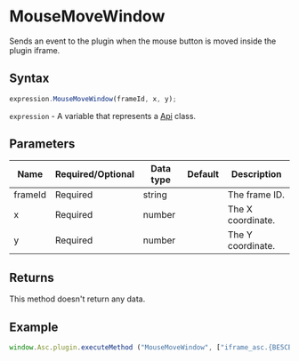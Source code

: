 # MouseMoveWindow

Sends an event to the plugin when the mouse button is moved inside the plugin iframe.

## Syntax

```javascript
expression.MouseMoveWindow(frameId, x, y);
```

`expression` - A variable that represents a [Api](../Api.md) class.

## Parameters

| **Name** | **Required/Optional** | **Data type** | **Default** | **Description** |
| ------------- | ------------- | ------------- | ------------- | ------------- |
| frameId | Required | string |  | The frame ID. |
| x | Required | number |  | The X coordinate. |
| y | Required | number |  | The Y coordinate. |

## Returns

This method doesn't return any data.

## Example

```javascript editor-xlsx
window.Asc.plugin.executeMethod ("MouseMoveWindow", ["iframe_asc.{BE5CBF95-C0AD-4842-B157-AC40FEDD9841}", 70, 40]);
```
